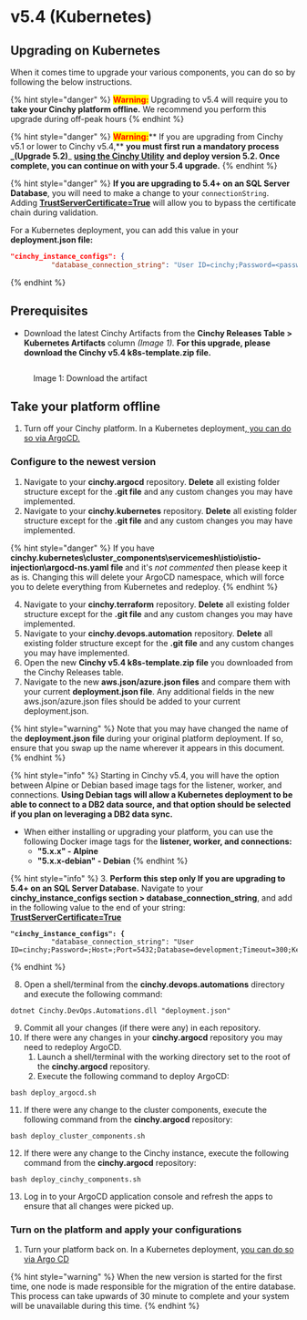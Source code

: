 # v5.4 (Kubernetes)

## Upgrading on Kubernetes

When it comes time to upgrade your various components, you can do so by following the below instructions.

{% hint style="danger" %}
<mark style="color:red;">**Warning:**</mark> Upgrading to v5.4 will require you to **take your Cinchy platform offline.** We recommend you perform this upgrade during off-peak hours
{% endhint %}

{% hint style="danger" %}
<mark style="color:red;">**Warning:**</mark>** If you are upgrading from Cinchy v5.1 or lower to Cinchy v5.4,** **you must first run a mandatory process **_**(Upgrade 5.2)**_ [**using the Cinchy Utility**](https://app.gitbook.com/o/-LDtM6UlhGoQ91uwM5SF/s/F1vvLbEMfTF1UqCFU9hs/~/changes/287/upgrade-guide/upgrade-guides/upgrades/cinchy-upgrade-utility) **and deploy version 5.2. Once complete, you can continue on with your 5.4 upgrade.**
{% endhint %}

{% hint style="danger" %}
**If you are upgrading to 5.4+ on an SQL Server Database**, you will need to make a change to your `connectionString`. Adding [**TrustServerCertificate=True**](https://learn.microsoft.com/en-us/dotnet/api/system.data.sqlclient.sqlconnectionstringbuilder.trustservercertificate?view=dotnet-plat-ext-6.0) will allow you to bypass the certificate chain during validation.

For a Kubernetes deployment, you can add this value in your **deployment.json file:**

```json
"cinchy_instance_configs": {
          "database_connection_string": "User ID=cinchy;Password=<password>;Host=<db_hostname>;Port=5432;Database=development;Timeout=300;Keepalive=300;TrustServerCertificate=True"},
```

{% endhint %}

## Prerequisites

- Download the latest Cinchy Artifacts from the **Cinchy Releases Table > Kubernetes Artifacts** column _(Image 1)._ **For this upgrade, please download the Cinchy v5.4 k8s-template.zip file.**

<figure><img src="../../../../.gitbook/assets/image (249).png" alt=""><figcaption><p>Image 1: Download the artifact</p></figcaption></figure>

## Take your platform offline

1. Turn off your Cinchy platform. In a Kubernetes deployment,[ you can do so via ArgoCD.](../../../deployment-installation-guides/kubernetes-deployment-installation/disabling-your-kubernetes-applications.md)

### Configure to the newest version

1. Navigate to your **cinchy\.argocd** repository. **Delete** all existing folder structure except for the **.git file** and any custom changes you may have implemented.
2. Navigate to your **cinchy\.kubernetes** repository. **Delete** all existing folder structure except for the **.git file** and any custom changes you may have implemented.

{% hint style="danger" %}
If you have **cinchy.kubernetes\cluster_components\servicemesh\istio\istio-injection\argocd-ns.yaml file** and it's _not commented_ then please keep it as is. Changing this will delete your ArgoCD namespace, which will force you to delete everything from Kubernetes and redeploy.
{% endhint %}

4. Navigate to your **cinchy.terraform** repository. **Delete** all existing folder structure except for the **.git file** and any custom changes you may have implemented.
5. Navigate to your **cinchy.devops.automation** repository. **Delete** all existing folder structure except for the **.git file** and any custom changes you may have implemented.
6. Open the new **Cinchy v5.4 k8s-template.zip file** you downloaded from the Cinchy Releases table.
7. Navigate to the new **aws.json/azure.json files** and compare them with your current **deployment.json file**. Any additional fields in the new aws.json/azure.json files should be added to your current deployment.json.

{% hint style="warning" %}
Note that you may have changed the name of the **deployment.json file** during your original platform deployment. If so, ensure that you swap up the name wherever it appears in this document.
{% endhint %}

{% hint style="info" %}
Starting in Cinchy v5.4, you will have the option between Alpine or Debian based image tags for the listener, worker, and connections. **Using Debian tags will allow a Kubernetes deployment to be able to connect to a DB2 data source, and that option should be selected if you plan on leveraging a DB2 data sync.**

- When either installing or upgrading your platform, you can use the following Docker image tags for the **listener, worker, and connections:**
  - **"5.x.x" - Alpine**
  - **"5.x.x-debian" - Debian**
    {% endhint %}

<!-- vale off -->

{% hint style="info" %} 3. **Perform this step only If you are upgrading to 5.4+ on an SQL Server Database.** Navigate to your **cinchy_instance_configs section > database_connection_string**, and add in the following value to the end of your string: [**TrustServerCertificate=True**](https://learn.microsoft.com/en-us/dotnet/api/system.data.sqlclient.sqlconnectionstringbuilder.trustservercertificate?view=dotnet-plat-ext-6.0)

<pre><code><strong>"cinchy_instance_configs": {
</strong>          "database_connection_string": "User ID=cinchy;Password=<password>;Host=<db_hostname>;Port=5432;Database=development;Timeout=300;Keepalive=300;TrustServerCertificate=True",
</code></pre>

{% endhint %}



8. Open a shell/terminal from the **cinchy.devops.automations** directory and execute the following command:

<!-- vale on -->
```
dotnet Cinchy.DevOps.Automations.dll "deployment.json"
```

9. Commit all your changes (if there were any) in each repository.
10. If there were any changes in your **cinchy\.argocd** repository you may need to redeploy ArgoCD.
    1. Launch a shell/terminal with the working directory set to the root of the **cinchy.argocd** repository.
    2. Execute the following command to deploy ArgoCD:

```
bash deploy_argocd.sh
```

11. If there were any change to the cluster components, execute the following command from the **cinchy.argocd** repository:

```
bash deploy_cluster_components.sh
```

12. If there were any change to the Cinchy instance, execute the following command from the **cinchy.argocd** repository:

```
bash deploy_cinchy_components.sh
```

13. Log in to your ArgoCD application console and refresh the apps to ensure that all changes were picked up.

### Turn on the platform and apply your configurations

1. Turn your platform back on. In a Kubernetes deployment, [you can do so via Argo CD](../../../deployment-installation-guides/kubernetes-deployment-installation/disabling-your-kubernetes-applications.md#2.-re-enabling-your-applications)

{% hint style="warning" %}
When the new version is started for the first time, one node is made responsible for the migration of the entire database. This process can take upwards of 30 minute to complete and your system will be unavailable during this time.
{% endhint %}
